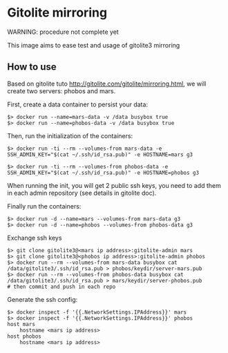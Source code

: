 Gitolite mirroring
==================

WARNING: procedure not complete yet

This image aims to ease test and usage of gitolite3 mirroring

How to use
----------

Based on gitolite tuto http://gitolite.com/gitolite/mirroring.html, we will create two servers: phobos and mars.

First, create a data container to persist your data:

    $> docker run --name=mars-data -v /data busybox true
    $> docker run --name=phobos-data -v /data busybox true

Then, run the initialization of the containers:

    $> docker run -ti --rm --volumes-from mars-data -e SSH_ADMIN_KEY="$(cat ~/.ssh/id_rsa.pub)" -e HOSTNAME=mars g3

    $> docker run -ti --rm --volumes-from phobos-data -e SSH_ADMIN_KEY="$(cat ~/.ssh/id_rsa.pub)" -e HOSTNAME=phobos g3

When running the init, you will get 2 public ssh keys, you need to add them in each admin repository (see details in gitolite doc).

Finally run the containers:

    $> docker run -d --name=mars --volumes-from mars-data g3
    $> docker run -d --name=phobos --volumes-from phobos-data g3

Exchange ssh keys

    $> git clone gitolite3@<mars ip address>:gitolite-admin mars
    $> git clone gitolite3@<phobos ip address>:gitolite-admin phobos
    $> docker run --rm --volumes-from mars-data busybox cat /data/gitolite3/.ssh/id_rsa.pub > phobos/keydir/server-mars.pub
    $> docker run --rm --volumes-from phobos-data busybox cat /data/gitolite3/.ssh/id_rsa.pub > mars/keydir/server-phobos.pub
    # then commit and push in each repo

Generate the ssh config:

    $> docker inspect -f '{{.NetworkSettings.IPAddress}}' mars
    $> docker inspect -f '{{.NetworkSettings.IPAddress}}' phobos
    host mars
        hostname <mars ip address>
    host phobos
        hostname <mars ip address>

